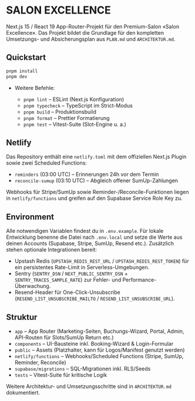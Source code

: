 # SALON EXCELLENCE

Next.js 15 / React 19 App-Router-Projekt für den Premium-Salon «Salon Excellence». Das Projekt bildet die Grundlage für den
kompletten Umsetzungs- und Absicherungsplan aus `PLAN.md` und `ARCHITEKTUR.md`.

## Quickstart

```bash
pnpm install
pnpm dev
```

- Weitere Befehle:

  - `pnpm lint` – ESLint (Next.js Konfiguration)
  - `pnpm typecheck` – TypeScript im Strict-Modus
  - `pnpm build` – Produktionsbuild
  - `pnpm format` – Prettier Formatierung
  - `pnpm test` – Vitest-Suite (Slot-Engine u. a.)

## Netlify

Das Repository enthält eine `netlify.toml` mit dem offiziellen Next.js Plugin sowie zwei Scheduled Functions:

- `reminders` (03:00 UTC) – Erinnerungen 24h vor dem Termin
- `reconcile-sumup` (03:10 UTC) – Abgleich offener SumUp-Zahlungen

Webhooks für Stripe/SumUp sowie Reminder-/Reconcile-Funktionen liegen in `netlify/functions` und greifen auf den Supabase Service Role Key zu.

## Environment

Alle notwendigen Variablen findest du in `.env.example`. Für lokale Entwicklung benenne die Datei nach `.env.local` und setze die
Werte aus deinen Accounts (Supabase, Stripe, SumUp, Resend etc.). Zusätzlich stehen optionale Integrationen bereit:

- Upstash Redis (`UPSTASH_REDIS_REST_URL` / `UPSTASH_REDIS_REST_TOKEN`) für ein persistentes Rate-Limit in Serverless-Umgebungen.
- Sentry (`SENTRY_DSN` / `NEXT_PUBLIC_SENTRY_DSN` + `SENTRY_TRACES_SAMPLE_RATE`) zur Fehler- und Performance-Überwachung.
- Resend-Header für One-Click-Unsubscribe (`RESEND_LIST_UNSUBSCRIBE_MAILTO` / `RESEND_LIST_UNSUBSCRIBE_URL`).

## Struktur

- `app` – App Router (Marketing-Seiten, Buchungs-Wizard, Portal, Admin, API-Routen für Slots/SumUp Return etc.)
- `components` – UI-Bausteine inkl. Booking-Wizard & Login-Formular
- `public` – Assets (Platzhalter, kann für Logos/Manifest genutzt werden)
- `netlify/functions` – Webhooks/Scheduled Functions (Stripe, SumUp, Reminder, Reconcile)
- `supabase/migrations` – SQL-Migrationen inkl. RLS/Seeds
- `tests` – Vitest-Suite für kritische Logik

Weitere Architektur- und Umsetzungsschritte sind in `ARCHITEKTUR.md` dokumentiert.
